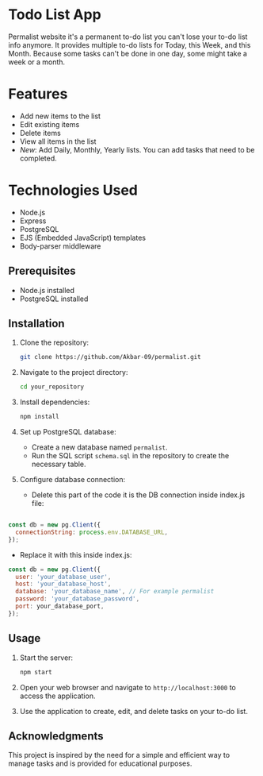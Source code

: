 # Todo List App

Permalist website it's a permanent to-do list you can't lose your to-do list info anymore. It provides multiple to-do lists for Today, this Week, and this Month. Because some tasks can't be done in one day, some might take a week or a month.


# Features

- Add new items to the list
- Edit existing items
- Delete items
- View all items in the list
- *New*: Add Daily, Monthly, Yearly lists. You can add tasks that need to be completed.  


# Technologies Used

- Node.js
- Express
- PostgreSQL
- EJS (Embedded JavaScript) templates
- Body-parser middleware


## Prerequisites

- Node.js installed
- PostgreSQL installed


## Installation

1. Clone the repository:

   ```bash
   git clone https://github.com/Akbar-09/permalist.git
   ```

2. Navigate to the project directory:

   ```bash
   cd your_repository
   ```

3. Install dependencies:

   ```bash
   npm install
   ```

4. Set up PostgreSQL database:

   - Create a new database named `permalist`.
   - Run the SQL script `schema.sql` in the repository to create the necessary table.


5. Configure database connection:

   -  Delete this part of the code it is the DB connection inside index.js file:

```javascript

const db = new pg.Client({
  connectionString: process.env.DATABASE_URL,
});
```

- Replace it with this inside index.js:
```javascript
const db = new pg.Client({
  user: 'your_database_user',
  host: 'your_database_host',
  database: 'your_database_name', // For example permalist
  password: 'your_database_password',
  port: your_database_port,
});
```

## Usage

1. Start the server:

   ```bash
   npm start
   ```

2. Open your web browser and navigate to `http://localhost:3000` to access the application.

3. Use the application to create, edit, and delete tasks on your to-do list.

## Acknowledgments

This project is inspired by the need for a simple and efficient way to manage tasks and is provided for educational purposes.
